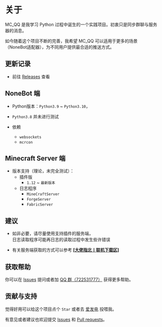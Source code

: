 # 关于

MC_QQ 是我学习 Python 过程中诞生的一个实践项目。初衷只是同步群聊与服务器的消息。

如今随着这个项目不断的完善，我希望 MC_QQ 可以适用于更多的场景（NoneBot适配器），为不同用户提供最合适的推送方式。

## 更新记录

- 前往 [Releases](https://github.com/17TheWord/nonebot-plugin-mcqq/releases/) 查看

## NoneBot 端

- Python版本：`Python3.9` ~ `Python3.10`，
- `Python3.8` 并未进行测试

- 依赖
  - `websockets`
  - `mcrcon`

## Minecraft Server 端

- 版本支持（理论，未完全测试）：
  - 插件版
    - `1.12` ~ `最新版本`
  - 日志程序
    - `MineCraftServer`
    - `ForgeServer`
    - `FabricServer`

## 建议

- 如非必要，请尽量使用支持插件的服务端，  
日志读取程序可能再日志的读取过程中发生些许错误

- 有关服务端获取的方式可以参考 [**[大佬指北丨联机下载区]**](/mchelp/resource/online)

## 获取帮助

你可以在 [Issues](https://github.com/17TheWord/nonebot-plugin-mcqq/issues) 提问或者加 [QQ 群（722531777）](https://qm.qq.com/cgi-bin/qm/qr?k=jzRsb-J2CZJmZyp8_mld2wyle4Khh35y&jump_from=webapi&authKey=chwHKxBT2evRCgBquFEN1cPZPUFZVhGtrZa0zq2ReFF3dVyJFSYe/w4CjMFWFOdB) 获得更多帮助。

## 贡献与支持

觉得好用可以给这个项目点个 `Star` 或者去 [爱发电](https://afdian.net/a/17TheWord) 投喂我。

有意见或者建议也欢迎提交 [Issues](https://github.com/17TheWord/nonebot-plugin-mcqq/issues) 和 [Pull requests](https://github.com/17TheWord/nonebot-plugin-mcqq/pulls)。
